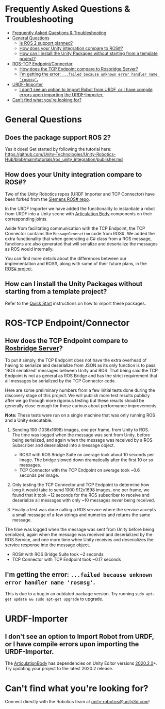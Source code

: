 # Frequently Asked Questions & Troubleshooting

- [Frequently Asked Questions & Troubleshooting](#frequently-asked-questions--troubleshooting)
- [General Questions](#general-questions)
	- [Is ROS 2 support planned?](#is-ros-2-support-planned)
	- [How does your Unity integration compare to ROS#?](#how-does-your-unity-integration-compare-to-ros)
	- [How can I install the Unity Packages without starting from a template project?](#how-can-i-install-the-unity-packages-without-starting-from-a-template-project)
- [ROS-TCP Endpoint/Connector](#ros-tcp-endpointconnector)
	- [How does the TCP Endpoint compare to Rosbridge Server?](#how-does-the-tcp-endpoint-compare-to-rosbridge-server)
	- [I'm getting the error: `...failed because unknown error handler name 'rosmsg'`.](#im-getting-the-error-failed-because-unknown-error-handler-name-rosmsg)
- [URDF-Importer](#urdf-importer)
	- [I don't see an option to Import Robot from URDF, or I have compile errors upon importing the URDF-Importer.](#i-dont-see-an-option-to-import-robot-from-urdf-or-i-have-compile-errors-upon-importing-the-urdf-importer)
- [Can't find what you're looking for?](#cant-find-what-youre-looking-for)

# General Questions
Does the package support ROS 2?
---
Yes it does! Get started by following the tutorial here:
https://github.com/Unity-Technologies/Unity-Robotics-Hub/blob/main/tutorials/ros_unity_integration/publisher.md

How does your Unity integration compare to ROS#?
---
Two of the Unity Robotics repos (URDF Importer and TCP Connector) have been forked from the [Siemens ROS# repo](https://github.com/siemens/ros-sharp).

In the URDF Importer we have added the functionality to instantiate a robot from URDF into a Unity scene with [Articulation Body](https://docs.unity3d.com/2020.2/Documentation/Manual/class-ArticulationBody.html) components on their corresponding joints.

Aside from facilitating communication with the TCP Endpoint, the TCP Connector contains the `MessageGeneration` code from ROS#. We added the extra functionality that when generating a C# class from a ROS message, functions are also generated that will serialize and deserialize the messages as ROS would internally.

You can find more details about the differences between our implementation and ROS#, along with some of their future plans, in the [ROS# project](https://github.com/siemens/ros-sharp/wiki/Ext_RosSharp_RoboticsHub#differences-between-unity-robotics-hub-and-ros).

How can I install the Unity Packages without starting from a template project?
---
Refer to the [Quick Start](tutorials/quick_setup.md) instructions on how to import these packages.


# ROS-TCP Endpoint/Connector

How does the TCP Endpoint compare to [Rosbridge Server](http://wiki.ros.org/rosbridge_server)?
---
To put it simply, the TCP Endpoint does not have the extra overhead of having to serialize and deserialize from JSON as its only function is to pass 'ROS serialized' messages between Unity and ROS. That being said the TCP Endpoint is not as general as ROS Bridge and has the strict requirement that all messages be serialized by the TCP Connector code.

Here are some preliminary numbers from a few initial tests done during the discovery stage of this project. We will publish more test results publicly after we go through more rigorous testing but these results should be generally close enough for those curious about performance improvements.

**Note:** These tests were run on a single machine that was only running ROS and a Unity executable.

1. Sending 100 (1036x1698) images, one per frame, from Unity to ROS. The time was logged when the message was sent from Unity, before being serialized, and again when the message was received by a ROS Subscriber and deserialized into a message object.

	- ROS# with ROS Bridge Suite on average took about 10 seconds per image. The bridge slowed down dramatically after the first 10 or so messages.
	- TCP Connector with the TCP Endpoint on average took ~0.6 seconds per image.

2. Only testing the TCP Connector and TCP Endpoint to determine how long it would take to send 1000  912x1698 images, one per frame, we found that it took ~12 seconds for the ROS subscriber to receive and deserialize all messages with only ~10 messages never being received.

3. Finally a test was done calling a ROS service where the service accepts a small message of a few strings and numerics and returns the same message.

The time was logged when the message was sent from Unity before being serialized, again when the message was received and deserialized by the ROS Service, and one more time when Unity receives and deserializes the service response into the message object.

- ROS# with ROS Bridge Suite took ~2 seconds
- TCP Connector with TCP Endpoint took ~0.17 seconds

I'm getting the error: `...failed because unknown error handler name 'rosmsg'`.
---
This is due to a bug in an outdated package version. Try running `sudo apt-get update && sudo apt-get upgrade` to upgrade.

# URDF-Importer

I don't see an option to Import Robot from URDF, or I have compile errors upon importing the URDF-Importer.
---
The [ArticulationBody](https://docs.unity3d.com/2020.2/Documentation/Manual/class-ArticulationBody.html) has dependencies on Unity Editor versions [2020.2.0](https://unity3d.com/unity/whats-new/2020.2.0)+. Try updating your project to the latest 2020.2 release.


# Can't find what you're looking for?
Connect directly with the Robotics team at [unity-robotics@unity3d.com](mailto:unity-robotics@unity3d.com)!